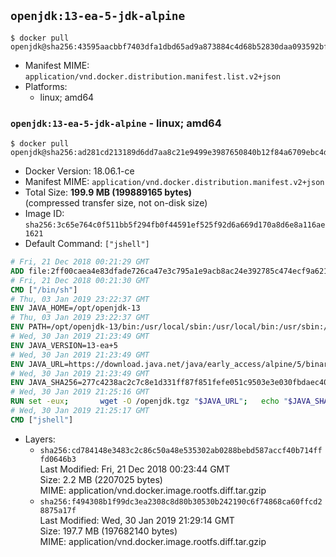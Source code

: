## `openjdk:13-ea-5-jdk-alpine`

```console
$ docker pull openjdk@sha256:43595aacbbf7403dfa1dbd65ad9a873884c4d68b52830daa093592bf676080be
```

-	Manifest MIME: `application/vnd.docker.distribution.manifest.list.v2+json`
-	Platforms:
	-	linux; amd64

### `openjdk:13-ea-5-jdk-alpine` - linux; amd64

```console
$ docker pull openjdk@sha256:ad281cd213189d6dd7aa8c21e9499e3987650840b12f84a6709ebc4d78cf56bd
```

-	Docker Version: 18.06.1-ce
-	Manifest MIME: `application/vnd.docker.distribution.manifest.v2+json`
-	Total Size: **199.9 MB (199889165 bytes)**  
	(compressed transfer size, not on-disk size)
-	Image ID: `sha256:3c65e764c0f511bb5f294fb0f44591ef525f92d6a669d170a8d6e8a116ae1621`
-	Default Command: `["jshell"]`

```dockerfile
# Fri, 21 Dec 2018 00:21:29 GMT
ADD file:2ff00caea4e83dfade726ca47e3c795a1e9acb8ac24e392785c474ecf9a621f2 in / 
# Fri, 21 Dec 2018 00:21:30 GMT
CMD ["/bin/sh"]
# Thu, 03 Jan 2019 23:22:37 GMT
ENV JAVA_HOME=/opt/openjdk-13
# Thu, 03 Jan 2019 23:22:37 GMT
ENV PATH=/opt/openjdk-13/bin:/usr/local/sbin:/usr/local/bin:/usr/sbin:/usr/bin:/sbin:/bin
# Wed, 30 Jan 2019 21:23:49 GMT
ENV JAVA_VERSION=13-ea+5
# Wed, 30 Jan 2019 21:23:49 GMT
ENV JAVA_URL=https://download.java.net/java/early_access/alpine/5/binaries/openjdk-13-ea+5_linux-x64-musl_bin.tar.gz
# Wed, 30 Jan 2019 21:23:49 GMT
ENV JAVA_SHA256=277c4238ac2c7c8e1d331ff87f851fefe051c9503e3e030fbdaec40dbff89529
# Wed, 30 Jan 2019 21:25:16 GMT
RUN set -eux; 		wget -O /openjdk.tgz "$JAVA_URL"; 	echo "$JAVA_SHA256 */openjdk.tgz" | sha256sum -c -; 	mkdir -p "$JAVA_HOME"; 	tar --extract --file /openjdk.tgz --directory "$JAVA_HOME" --strip-components 1; 	rm /openjdk.tgz; 		java -Xshare:dump; 		java --version; 	javac --version
# Wed, 30 Jan 2019 21:25:17 GMT
CMD ["jshell"]
```

-	Layers:
	-	`sha256:cd784148e3483c2c86c50a48e535302ab0288bebd587accf40b714fffd0646b3`  
		Last Modified: Fri, 21 Dec 2018 00:23:44 GMT  
		Size: 2.2 MB (2207025 bytes)  
		MIME: application/vnd.docker.image.rootfs.diff.tar.gzip
	-	`sha256:f494308b1f99dc3ea2308c8d80b30530b242190c6f74868ca60ffcd28875a17f`  
		Last Modified: Wed, 30 Jan 2019 21:29:14 GMT  
		Size: 197.7 MB (197682140 bytes)  
		MIME: application/vnd.docker.image.rootfs.diff.tar.gzip
